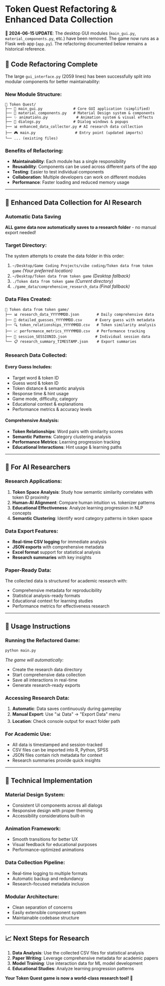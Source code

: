 # Token Quest Refactoring & Enhanced Data Collection

**📢 2024-06-15 UPDATE**: The desktop GUI modules (`main_gui.py`, `material_components.py`, etc.) have been removed. The game now runs as a Flask web app (`app.py`). The refactoring documented below remains a historical reference.

## 🔧 **Code Refactoring Complete**

The large `gui_interface.py` (2059 lines) has been successfully split into modular components for better maintainability:

### **New Module Structure:**

```
📁 Token Quest/
├── 🎯 main_gui.py              # Core GUI application (simplified)
├── 🎨 material_components.py   # Material Design system & components
├── ✨ animations.py             # Animation system & visual effects
├── 💬 dialogs.py               # Dialog windows & popups
├── 📊 enhanced_data_collector.py # AI research data collection
├── 🎮 main.py                  # Entry point (updated imports)
└── ... (existing files)
```

### **Benefits of Refactoring:**
- **Maintainability**: Each module has a single responsibility
- **Reusability**: Components can be used across different parts of the app
- **Testing**: Easier to test individual components
- **Collaboration**: Multiple developers can work on different modules
- **Performance**: Faster loading and reduced memory usage

---

## 🔬 **Enhanced Data Collection for AI Research**

### **Automatic Data Saving**
**ALL game data now automatically saves to a research folder** - no manual export needed!

### **Target Directory:**
The system attempts to create the data folder in this order:
1. `~/Desktop/Game Coding Projects/vibe coding/Token data from token game` *(Your preferred location)*
2. `~/Desktop/Token data from token game` *(Desktop fallback)*
3. `./Token data from token game` *(Current directory)*
4. `./game_data/comprehensive_research_data` *(Final fallback)*

### **Data Files Created:**
```
📁 Token data from token game/
├── 📊 research_data_YYYYMMDD.json        # Daily comprehensive data
├── 📝 detailed_guesses_YYYYMMDD.csv      # Every guess with metadata
├── 🔍 token_relationships_YYYYMMDD.csv   # Token similarity analysis
├── 📈 performance_metrics_YYYYMMDD.csv   # Performance tracking
├── 🎯 session_SESSIONID.json             # Individual session data
└── 📋 research_summary_TIMESTAMP.json    # Export summaries
```

### **Research Data Collected:**

#### **Every Guess Includes:**
- Target word & token ID
- Guess word & token ID  
- Token distance & semantic analysis
- Response time & hint usage
- Game mode, difficulty, category
- Educational context & explanations
- Performance metrics & accuracy levels

#### **Comprehensive Analysis:**
- **Token Relationships**: Word pairs with similarity scores
- **Semantic Patterns**: Category clustering analysis
- **Performance Metrics**: Learning progression tracking
- **Educational Interactions**: Hint usage & learning paths

---

## 🚀 **For AI Researchers**

### **Research Applications:**
1. **Token Space Analysis**: Study how semantic similarity correlates with token ID proximity
2. **Human-AI Alignment**: Compare human intuition vs. tokenizer patterns
3. **Educational Effectiveness**: Analyze learning progression in NLP concepts
4. **Semantic Clustering**: Identify word category patterns in token space

### **Data Export Features:**
- **Real-time CSV logging** for immediate analysis
- **JSON exports** with comprehensive metadata
- **Excel format** support for statistical analysis
- **Research summaries** with key insights

### **Paper-Ready Data:**
The collected data is structured for academic research with:
- Comprehensive metadata for reproducibility
- Statistical analysis-ready formats
- Educational context for learning studies
- Performance metrics for effectiveness research

---

## 🎯 **Usage Instructions**

### **Running the Refactored Game:**
```bash
python main.py
```
*The game will automatically:*
- Create the research data directory
- Start comprehensive data collection
- Save all interactions in real-time
- Generate research-ready exports

### **Accessing Research Data:**
1. **Automatic**: Data saves continuously during gameplay
2. **Manual Export**: Use "📊 Data" → "Export Data" menu
3. **Location**: Check console output for exact folder path

### **For Academic Use:**
- All data is timestamped and session-tracked
- CSV files can be imported into R, Python, SPSS
- JSON files contain rich metadata for context
- Research summaries provide quick insights

---

## 🔧 **Technical Implementation**

### **Material Design System:**
- Consistent UI components across all dialogs
- Responsive design with proper theming
- Accessibility considerations built-in

### **Animation Framework:**
- Smooth transitions for better UX
- Visual feedback for educational purposes
- Performance-optimized animations

### **Data Collection Pipeline:**
- Real-time logging to multiple formats
- Automatic backup and redundancy
- Research-focused metadata inclusion

### **Modular Architecture:**
- Clean separation of concerns
- Easily extensible component system
- Maintainable codebase structure

---

## 📈 **Next Steps for Research**

1. **Data Analysis**: Use the collected CSV files for statistical analysis
2. **Paper Writing**: Leverage comprehensive metadata for academic papers
3. **Model Training**: Use interaction data for ML model development
4. **Educational Studies**: Analyze learning progression patterns

**Your Token Quest game is now a world-class research tool! 🎉** 